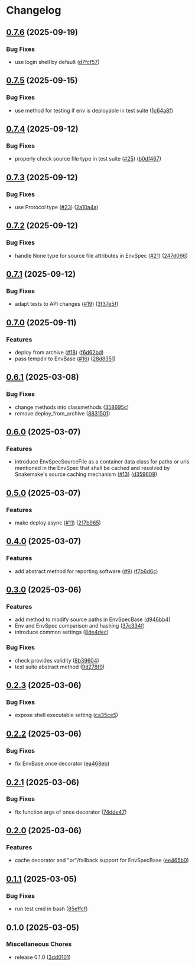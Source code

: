# Changelog

## [0.7.6](https://github.com/snakemake/snakemake-interface-software-deployment-plugins/compare/v0.7.5...v0.7.6) (2025-09-19)


### Bug Fixes

* use login shell by default ([d7fcf57](https://github.com/snakemake/snakemake-interface-software-deployment-plugins/commit/d7fcf57ae4e6a4fe7fe145df19e8a28ec6960e6b))

## [0.7.5](https://github.com/snakemake/snakemake-interface-software-deployment-plugins/compare/v0.7.4...v0.7.5) (2025-09-15)


### Bug Fixes

* use method for testing if env is deployable in test suite ([1c64a8f](https://github.com/snakemake/snakemake-interface-software-deployment-plugins/commit/1c64a8f96554133ed1150ab00a55303dac1e68cc))

## [0.7.4](https://github.com/snakemake/snakemake-interface-software-deployment-plugins/compare/v0.7.3...v0.7.4) (2025-09-12)


### Bug Fixes

* properly check source file type in test suite ([#25](https://github.com/snakemake/snakemake-interface-software-deployment-plugins/issues/25)) ([b0df467](https://github.com/snakemake/snakemake-interface-software-deployment-plugins/commit/b0df4670ff8ab8097cf5c281ab3f13859c718ae9))

## [0.7.3](https://github.com/snakemake/snakemake-interface-software-deployment-plugins/compare/v0.7.2...v0.7.3) (2025-09-12)


### Bug Fixes

* use Protocol type ([#23](https://github.com/snakemake/snakemake-interface-software-deployment-plugins/issues/23)) ([2a10a4a](https://github.com/snakemake/snakemake-interface-software-deployment-plugins/commit/2a10a4a011515de79dd1c7eff0a8bfc6a8217416))

## [0.7.2](https://github.com/snakemake/snakemake-interface-software-deployment-plugins/compare/v0.7.1...v0.7.2) (2025-09-12)


### Bug Fixes

* handle None type for source file attributes in EnvSpec ([#21](https://github.com/snakemake/snakemake-interface-software-deployment-plugins/issues/21)) ([247d066](https://github.com/snakemake/snakemake-interface-software-deployment-plugins/commit/247d06669854b06b38c58b3e9c023fd45e765391))

## [0.7.1](https://github.com/snakemake/snakemake-interface-software-deployment-plugins/compare/v0.7.0...v0.7.1) (2025-09-12)


### Bug Fixes

* adapt tests to API changes ([#19](https://github.com/snakemake/snakemake-interface-software-deployment-plugins/issues/19)) ([3f37e5f](https://github.com/snakemake/snakemake-interface-software-deployment-plugins/commit/3f37e5faf50869fcf18a33e1b1ae7feb382cb9d6))

## [0.7.0](https://github.com/snakemake/snakemake-interface-software-deployment-plugins/compare/v0.6.1...v0.7.0) (2025-09-11)


### Features

* deploy from archive ([#18](https://github.com/snakemake/snakemake-interface-software-deployment-plugins/issues/18)) ([f6d62bd](https://github.com/snakemake/snakemake-interface-software-deployment-plugins/commit/f6d62bd6530673c6fbbad382807378dbdcbf0023))
* pass tempdir to EnvBase ([#16](https://github.com/snakemake/snakemake-interface-software-deployment-plugins/issues/16)) ([28d8351](https://github.com/snakemake/snakemake-interface-software-deployment-plugins/commit/28d83516691e1e90edb00d17bb44d437c69a332d))

## [0.6.1](https://github.com/snakemake/snakemake-interface-software-deployment-plugins/compare/v0.6.0...v0.6.1) (2025-03-08)


### Bug Fixes

* change methods into classmethods ([358695c](https://github.com/snakemake/snakemake-interface-software-deployment-plugins/commit/358695ce97f036b5e44d0ce6f0a15c7c9cce832f))
* remove deploy_from_archive ([8831501](https://github.com/snakemake/snakemake-interface-software-deployment-plugins/commit/8831501a1ec3286bd7342ab34a523f3944bc2153))

## [0.6.0](https://github.com/snakemake/snakemake-interface-software-deployment-plugins/compare/v0.5.0...v0.6.0) (2025-03-07)


### Features

* introduce EnvSpecSourceFile as a container data class for paths or uris mentioned in the EnvSpec that shall be cached and resolved by Snakemake's source caching mechanism ([#13](https://github.com/snakemake/snakemake-interface-software-deployment-plugins/issues/13)) ([d359609](https://github.com/snakemake/snakemake-interface-software-deployment-plugins/commit/d359609bf2dd01a1b29814c76eb7276d657c2b27))

## [0.5.0](https://github.com/snakemake/snakemake-interface-software-deployment-plugins/compare/v0.4.0...v0.5.0) (2025-03-07)


### Features

* make deploy async ([#11](https://github.com/snakemake/snakemake-interface-software-deployment-plugins/issues/11)) ([217b965](https://github.com/snakemake/snakemake-interface-software-deployment-plugins/commit/217b965e8c07f1ae05aa8657c8914b8efdc6c073))

## [0.4.0](https://github.com/snakemake/snakemake-interface-software-deployment-plugins/compare/v0.3.0...v0.4.0) (2025-03-07)


### Features

* add abstract method for reporting software ([#9](https://github.com/snakemake/snakemake-interface-software-deployment-plugins/issues/9)) ([f7b6d6c](https://github.com/snakemake/snakemake-interface-software-deployment-plugins/commit/f7b6d6c190be74cc0e036f3c02d8cdee79abdfb4))

## [0.3.0](https://github.com/snakemake/snakemake-interface-software-deployment-plugins/compare/v0.2.3...v0.3.0) (2025-03-06)


### Features

* add method to modify source paths in EnvSpecBase ([d946bb4](https://github.com/snakemake/snakemake-interface-software-deployment-plugins/commit/d946bb4534e09ebba25c385cd8b599736492e0c1))
* Env and EnvSpec comparison and hashing ([37c334f](https://github.com/snakemake/snakemake-interface-software-deployment-plugins/commit/37c334f6080b5ca907d6a3e05225d2f48239df71))
* introduce common settings ([8de4dec](https://github.com/snakemake/snakemake-interface-software-deployment-plugins/commit/8de4dec75f654eba05f7916e442c107253393069))


### Bug Fixes

* check provides validity ([8b39604](https://github.com/snakemake/snakemake-interface-software-deployment-plugins/commit/8b39604f5d77070b909819af6e1b5af7f21980dc))
* test suite abstract method ([9d278f9](https://github.com/snakemake/snakemake-interface-software-deployment-plugins/commit/9d278f928fb40aaf4090359af2d8f84d22391a74))

## [0.2.3](https://github.com/snakemake/snakemake-interface-software-deployment-plugins/compare/v0.2.2...v0.2.3) (2025-03-06)


### Bug Fixes

* expose shell executable setting ([ca35ce5](https://github.com/snakemake/snakemake-interface-software-deployment-plugins/commit/ca35ce5656a6086b3f4ff1c188fb4b6d1cc77163))

## [0.2.2](https://github.com/snakemake/snakemake-interface-software-deployment-plugins/compare/v0.2.1...v0.2.2) (2025-03-06)


### Bug Fixes

* fix EnvBase.once decorator ([ea468eb](https://github.com/snakemake/snakemake-interface-software-deployment-plugins/commit/ea468eb37f79ff177a37d2077d9c9e171a832945))

## [0.2.1](https://github.com/snakemake/snakemake-interface-software-deployment-plugins/compare/v0.2.0...v0.2.1) (2025-03-06)


### Bug Fixes

* fix function args of once decorator ([74dde47](https://github.com/snakemake/snakemake-interface-software-deployment-plugins/commit/74dde475b81cc1f9d5bd34ed9a714f6782fc0263))

## [0.2.0](https://github.com/snakemake/snakemake-interface-software-deployment-plugins/compare/v0.1.1...v0.2.0) (2025-03-06)


### Features

* cache decorator and "or"/fallback support for EnvSpecBase ([ee465b0](https://github.com/snakemake/snakemake-interface-software-deployment-plugins/commit/ee465b05dafe85d459ba3d16dbb51311663deb5c))

## [0.1.1](https://github.com/snakemake/snakemake-interface-software-deployment-plugins/compare/v0.1.0...v0.1.1) (2025-03-05)


### Bug Fixes

* run test cmd in bash ([85effcf](https://github.com/snakemake/snakemake-interface-software-deployment-plugins/commit/85effcf86792f474fcfb0f880c36694e5dfe2307))

## 0.1.0 (2025-03-05)


### Miscellaneous Chores

* release 0.1.0 ([3dd0101](https://github.com/snakemake/snakemake-interface-software-deployment-plugins/commit/3dd0101b3b20c6b5f4e89cc889475e09eb12d050))
